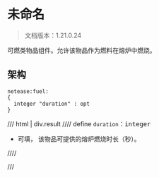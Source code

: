 # 未命名

> 文档版本：1.21.0.24

可燃类物品组件。允许该物品作为燃料在熔炉中燃烧。

## 架构

```mcschema
netease:fuel:
{
  integer "duration" : opt
}

```

/// html | div.result
//// define
`duration`：<samp>integer</samp>

- 可填， 该物品可提供的熔炉燃烧时长（秒）。


////


///

